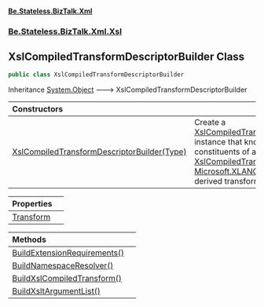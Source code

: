 #### [Be.Stateless.BizTalk.Xml](README.md 'README')
### [Be.Stateless.BizTalk.Xml.Xsl](Be.Stateless.BizTalk.Xml.Xsl.md 'Be.Stateless.BizTalk.Xml.Xsl')

## XslCompiledTransformDescriptorBuilder Class

```csharp
public class XslCompiledTransformDescriptorBuilder
```

Inheritance [System.Object](https://docs.microsoft.com/en-us/dotnet/api/System.Object 'System.Object') &#129106; XslCompiledTransformDescriptorBuilder

| Constructors | |
| :--- | :--- |
| [XslCompiledTransformDescriptorBuilder(Type)](XslCompiledTransformDescriptorBuilder.XslCompiledTransformDescriptorBuilder(Type).md 'Be.Stateless.BizTalk.Xml.Xsl.XslCompiledTransformDescriptorBuilder.XslCompiledTransformDescriptorBuilder(System.Type)') | Create a [XslCompiledTransformDescriptorBuilder](XslCompiledTransformDescriptorBuilder.md 'Be.Stateless.BizTalk.Xml.Xsl.XslCompiledTransformDescriptorBuilder') instance that knows how to build the various constituents of a [XslCompiledTransformDescriptor](XslCompiledTransformDescriptor.md 'Be.Stateless.BizTalk.Xml.Xsl.XslCompiledTransformDescriptor') for the given [Microsoft.XLANGs.BaseTypes.TransformBase](https://docs.microsoft.com/en-us/dotnet/api/Microsoft.XLANGs.BaseTypes.TransformBase 'Microsoft.XLANGs.BaseTypes.TransformBase')-derived transform. |

| Properties | |
| :--- | :--- |
| [Transform](XslCompiledTransformDescriptorBuilder.Transform.md 'Be.Stateless.BizTalk.Xml.Xsl.XslCompiledTransformDescriptorBuilder.Transform') | |

| Methods | |
| :--- | :--- |
| [BuildExtensionRequirements()](XslCompiledTransformDescriptorBuilder.BuildExtensionRequirements().md 'Be.Stateless.BizTalk.Xml.Xsl.XslCompiledTransformDescriptorBuilder.BuildExtensionRequirements()') | |
| [BuildNamespaceResolver()](XslCompiledTransformDescriptorBuilder.BuildNamespaceResolver().md 'Be.Stateless.BizTalk.Xml.Xsl.XslCompiledTransformDescriptorBuilder.BuildNamespaceResolver()') | |
| [BuildXslCompiledTransform()](XslCompiledTransformDescriptorBuilder.BuildXslCompiledTransform().md 'Be.Stateless.BizTalk.Xml.Xsl.XslCompiledTransformDescriptorBuilder.BuildXslCompiledTransform()') | |
| [BuildXsltArgumentList()](XslCompiledTransformDescriptorBuilder.BuildXsltArgumentList().md 'Be.Stateless.BizTalk.Xml.Xsl.XslCompiledTransformDescriptorBuilder.BuildXsltArgumentList()') | |
